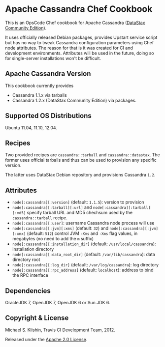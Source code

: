 # Apache Cassandra Chef Cookbook

This is an OpsCode Chef cookbook for Apache Cassandra ([DataStax Community Edition](http://www.datastax.com/products/community)).

It uses officially released Debian packages, provides Upstart service script but has no
way to tweak Cassandra configuration parameters using Chef node attributes. The reason for
that is it was created for CI and development environments. Attributes will be used in the future,
doing so for single-server installations won't be difficult.


## Apache Cassandra Version

This cookbook currently provides

 * Cassandra 1.1.x via tarballs
 * Cassandra 1.2.x (DataStax Community Edition) via packages.

## Supported OS Distributions

Ubuntu 11.04, 11.10, 12.04.


## Recipes

Two provided recipes are `cassandra::tarball` and `cassandra::datastax`. The former uses official tarballs
and thus can be used to provision any specific version.

The latter uses DataStax Debian repository and provisions Cassandra `1.2`.


## Attributes

 * `node[:cassandra][:version]` (default: `1.1.5`): version to provision
 * `node[:cassandra][:tarball][:url]` and `node[:cassandra][:tarball][:md5]` specify tarball URL and MD5 chechsum used by the `cassandra::tarball` recipe.
 * `node[:cassandra][:user]`: username Cassandra node process will use
 * `node[:cassandra][:jvm][:xms]` (default: `32`) and `node[:cassandra][:jvm][:xmx]` (default: `512`) control JVM `-Xms` and `-Xms` flag values, in megabytes (no need to add the `m` suffix)
 * `node[:cassandra][:installation_dir]` (default: `/usr/local/cassandra`): installation directory
 * `node[:cassandra][:data_root_dir]` (default: `/var/lib/cassandra`): data directory root
 * `node[:cassandra][:log_dir]` (default: `/var/log/cassandra`): log directory
 * `node[:cassandra][:rpc_address]` (default: `localhost`): address to bind the RPC interface


## Dependencies

OracleJDK 7, OpenJDK 7, OpenJDK 6 or Sun JDK 6.


## Copyright & License

Michael S. Klishin, Travis CI Development Team, 2012.

Released under the [Apache 2.0 License](http://www.apache.org/licenses/LICENSE-2.0.html).
